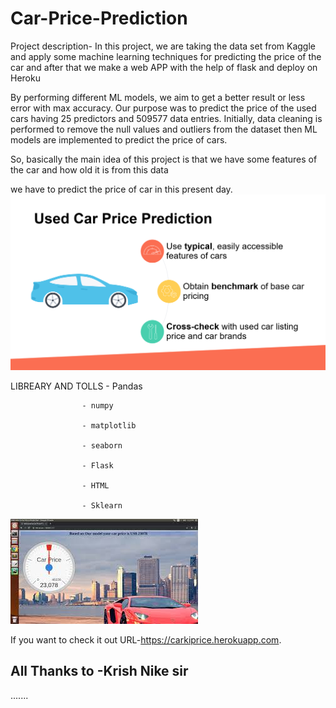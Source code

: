 # Car-Price-Prediction
Project description-
In this project, we are taking the data set from Kaggle and apply some machine learning techniques 
for predicting the price of the car and after that we make a web APP with the help of flask and deploy on Heroku

By performing different ML models, we aim to get a better result or less error with max accuracy. Our purpose was
to predict the price of the used cars having 25 predictors and 509577 data entries.
Initially, data cleaning is performed to remove the null values and outliers from the dataset then ML models are 
implemented to predict the price of cars.

So, basically the main idea of this project is that we have some features of the car and how old it is from this data

 we have to predict the price of car in this present day.
![car1](images/car1.png)
 

 LIBREARY AND TOLLS - Pandas

                    - numpy

                    - matplotlib

                    - seaborn

                    - Flask

                    - HTML

                    - Sklearn
                
   ![car2](images/car2.jpg)
 
 
 If you want to check it out URL-https://carkiprice.herokuapp.com.
 ## All Thanks to -Krish Nike sir
                    
       

.......


